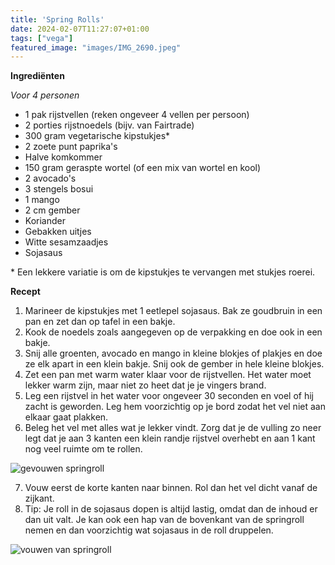 ```yaml
---
title: 'Spring Rolls'
date: 2024-02-07T11:27:07+01:00
tags: ["vega"]
featured_image: "images/IMG_2690.jpeg"
---
```


**Ingrediënten**

*Voor 4 personen*
- 1 pak rijstvellen (reken ongeveer 4 vellen per persoon)
- 2 porties rijstnoedels (bijv. van Fairtrade)
- 300 gram vegetarische kipstukjes\*
- 2 zoete punt paprika's
- Halve komkommer
- 150 gram geraspte wortel (of een mix van wortel en kool)
- 2 avocado's
- 3 stengels bosui
- 1 mango
- 2 cm gember
- Koriander
- Gebakken uitjes
- Witte sesamzaadjes
- Sojasaus

\* Een lekkere variatie is om de kipstukjes te vervangen met stukjes roerei.

**Recept**
1. Marineer de kipstukjes met 1 eetlepel sojasaus. Bak ze goudbruin in een pan en zet dan op tafel in een bakje.
2. Kook de noedels zoals aangegeven op de verpakking en doe ook in een bakje.
3. Snij alle groenten, avocado en mango in kleine blokjes of plakjes en doe ze elk apart in een klein bakje. Snij ook de gember in hele kleine blokjes.
4. Zet een pan met warm water klaar voor de rijstvellen. Het water moet lekker warm zijn, maar niet zo heet dat je je vingers brand. 
5. Leg een rijstvel in het water voor ongeveer 30 seconden en voel of hij zacht is geworden. Leg hem voorzichtig op je bord zodat het vel niet aan elkaar gaat plakken.
6. Beleg het vel met alles wat je lekker vindt. Zorg dat je de vulling zo neer legt dat je aan 3 kanten een klein randje rijstvel overhebt en aan 1 kant nog veel ruimte om te rollen.

![gevouwen springroll](/IMG_2700.jpeg)

7. Vouw eerst de korte kanten naar binnen. Rol dan het vel dicht vanaf de zijkant.
8. Tip: Je roll in de sojasaus dopen is altijd lastig, omdat dan de inhoud er dan uit valt. Je kan ook een hap van de bovenkant van de springroll nemen en dan voorzichtig wat sojasaus in de roll druppelen. 

![vouwen van springroll](/IMG_2693.jpeg)